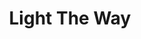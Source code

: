 ---
title: Light The Way
description: Ahead of you, to guide you - Los Angeles' Best Veteran Resources.  Prevetted By Vets, For Vets.
image: /assets/images/projects/light-the-way.jpg
alt: 'Veteran returned from service to civilian life.'
links: 
  - name: Site
    url: 'https://lighttheway.herokuapp.com/'
looking: 
  - category: Development
    skill: Front-end Developers 
  - category: UI/UX
    skill: UX Designers
location: 
  - Downtown LA
  - Remote
visible: false
status: On Hold
---